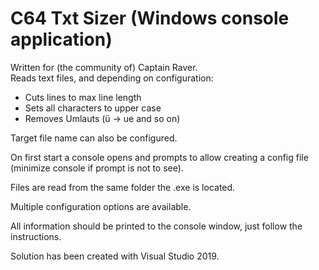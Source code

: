# C64 Txt Sizer (Windows console application)<br>

Written for (the community of) Captain Raver.<br>
Reads text files, and depending on configuration:<br>
- Cuts lines to max line length
- Sets all characters to upper case
- Removes Umlauts (ü -> ue and so on)

Target file name can also be configured.<br>

On first start a console opens and prompts to allow creating a config file (minimize console if prompt is not to see).<br>

Files are read from the same folder the .exe is located.

Multiple configuration options are available.

All information should be printed to the console window, just follow the instructions.

Solution has been created with Visual Studio 2019.